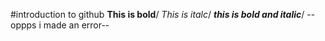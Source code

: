 #introduction to github
**This is bold**/
*This is italc*/
***this is bold and italic***/
--oppps i made an error--
